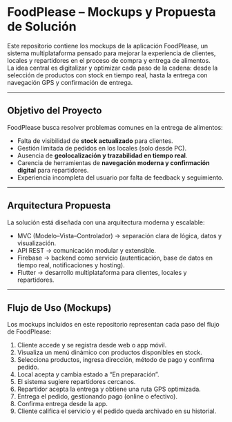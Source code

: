 # FoodPlease – Mockups y Propuesta de Solución

Este repositorio contiene los mockups de la aplicación FoodPlease, un sistema multiplataforma pensado para mejorar la experiencia de clientes, locales y repartidores en el proceso de compra y entrega de alimentos.  
La idea central es digitalizar y optimizar cada paso de la cadena: desde la selección de productos con stock en tiempo real, hasta la entrega con navegación GPS y confirmación de entrega.

---

## Objetivo del Proyecto
FoodPlease busca resolver problemas comunes en la entrega de alimentos:
- Falta de visibilidad de **stock actualizado** para clientes.
- Gestión limitada de pedidos en los locales (solo desde PC).
- Ausencia de **geolocalización y trazabilidad en tiempo real**.
- Carencia de herramientas de **navegación moderna y confirmación digital** para repartidores.
- Experiencia incompleta del usuario por falta de feedback y seguimiento.
---
##  Arquitectura Propuesta
La solución está diseñada con una arquitectura moderna y escalable:
- MVC (Modelo–Vista–Controlador) → separación clara de lógica, datos y visualización.
- API REST → comunicación modular y extensible.
- Firebase → backend como servicio (autenticación, base de datos en tiempo real, notificaciones y hosting).
- Flutter → desarrollo multiplataforma para clientes, locales y repartidores.
---
## Flujo de Uso (Mockups)
Los mockups incluidos en este repositorio representan cada paso del flujo de FoodPlease:
1. Cliente accede y se registra desde web o app móvil.  
2. Visualiza un menú dinámico con productos disponibles en stock.  
3. Selecciona productos, ingresa dirección, método de pago y confirma pedido.  
4. Local acepta y cambia estado a “En preparación”.  
5. El sistema sugiere repartidores cercanos.  
6. Repartidor acepta la entrega y obtiene una ruta GPS optimizada.  
7. Entrega el pedido, gestionando pago (online o efectivo).  
8. Confirma entrega desde la app.  
9. Cliente califica el servicio y el pedido queda archivado en su historial.  
